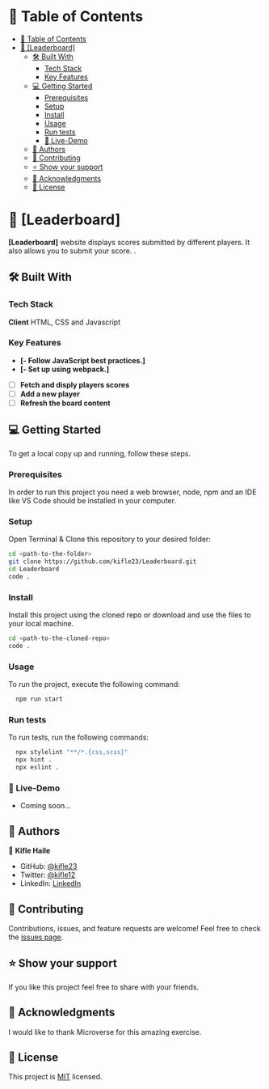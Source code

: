 # :green_book: Table of Contents

- [:green_book: Table of Contents](#green_book-table-of-contents)
- [:book: [Leaderboard]](#book-to-do-list)
  - [:hammer_and_wrench: Built With](#hammer_and_wrench-built-with)
    - [Tech Stack](#tech-stack)
    - [Key Features](#key-features)
  - [:computer: Getting Started](#computer-getting-started)
    - [Prerequisites](#prerequisites)
    - [Setup](#setup)
    - [Install](#install)
    - [Usage](#usage)
    - [Run tests](#run-tests)
    - [:rocket: Live-Demo](#rocket-live-demo)
  - [:busts_in_silhouette: Authors](#busts_in_silhouette-authors)
  - [:handshake: Contributing](#handshake-contributing)
  - [:star:️ Show your support](#star️-show-your-support)
  - [:pray: Acknowledgments](#pray-acknowledgments)
  - [📝 License <a name="license"></a>](#-license-)

# :book: [Leaderboard]

**[Leaderboard]** website displays scores submitted by different players. It also allows you to submit your score. .

## :hammer_and_wrench: Built With

### Tech Stack

**Client**
HTML, CSS and Javascript

### Key Features

- **[- Follow JavaScript best practices.]**
- **[- Set up using webpack.]**
- [ ] **Fetch and disply players scores**
- [ ] **Add a new player**
- [ ] **Refresh the board content**

## :computer: Getting Started

To get a local copy up and running, follow these steps.

### Prerequisites

In order to run this project you need a web browser, node, npm and an IDE like VS Code should be installed in your computer.

### Setup

Open Terminal & Clone this repository to your desired folder:

```sh
cd <path-to-the-folder>
git clone https://github.com/kifle23/Leaderboard.git
cd Leaderboard
code .
```

### Install

Install this project using the cloned repo or download and use the files to your local machine.

```sh
cd <path-to-the-cloned-repo>
code .
```

### Usage

To run the project, execute the following command:

```sh
  npm run start
```

### Run tests

To run tests, run the following commands:

```sh
  npx stylelint "**/*.{css,scss}"
  npx hint .
  npx eslint .
```

### :rocket: Live-Demo

- Coming soon...

## :busts_in_silhouette: Authors

:bust_in_silhouette: **Kifle Haile**

- GitHub: [@kifle23](https://github.com/kifle23)
- Twitter: [@kifle12](https://twitter.com/KifleHaile12)
- LinkedIn: [LinkedIn](https://www.linkedin.com/in/kifle-haile-5a613761)

## :handshake: Contributing

Contributions, issues, and feature requests are welcome!
Feel free to check the [issues page](../../issues/).

## :star:️ Show your support

If you like this project feel free to share with your friends.

## :pray: Acknowledgments

I would like to thank Microverse for this amazing exercise.

## 📝 License <a name="license"></a>

This project is [MIT](./LICENSE.md) licensed.
